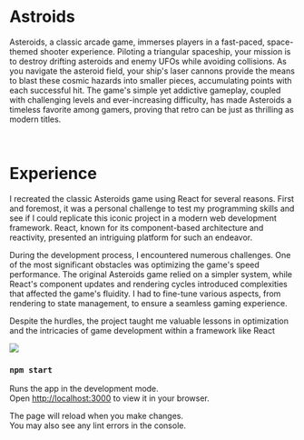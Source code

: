 <h1>Astroids</h1>
<p>Asteroids, a classic arcade game, immerses players in a fast-paced, space-themed shooter experience. Piloting a triangular spaceship, your mission is to destroy drifting asteroids and enemy UFOs while avoiding collisions. As you navigate the asteroid field, your ship's laser cannons provide the means to blast these cosmic hazards into smaller pieces, accumulating points with each successful hit. The game's simple yet addictive gameplay, coupled with challenging levels and ever-increasing difficulty, has made Asteroids a timeless favorite among gamers, proving that retro can be just as thrilling as modern titles.</p>
<br>
<h1>Experience</h1>
<p>I recreated the classic Asteroids game using React for several reasons. First and foremost, it was a personal challenge to test my programming skills and see if I could replicate this iconic project in a modern web development framework. React, known for its component-based architecture and reactivity, presented an intriguing platform for such an endeavor.

During the development process, I encountered numerous challenges. One of the most significant obstacles was optimizing the game's speed performance. The original Asteroids game relied on a simpler system, while React's component updates and rendering cycles introduced complexities that affected the game's fluidity. I had to fine-tune various aspects, from rendering to state management, to ensure a seamless gaming experience.

Despite the hurdles, the project taught me valuable lessons in optimization and the intricacies of game development within a framework like React
</p>

<img src="https://github.com/mmartin440/astroidsGame/assets/105955175/8db92262-04f3-4cd8-84c1-c04e786eaa76" />


### `npm start`

Runs the app in the development mode.\
Open [http://localhost:3000](http://localhost:3000) to view it in your browser.

The page will reload when you make changes.\
You may also see any lint errors in the console.


